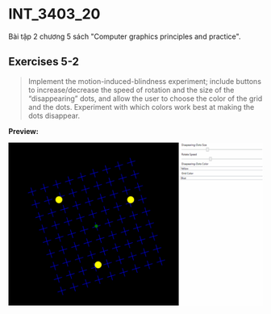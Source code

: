 # INT_3403_20
Bài tập 2 chương 5 sách "Computer graphics principles and practice".


## Exercises 5-2
> Implement the motion-induced-blindness experiment; include buttons to increase/decrease the speed of rotation and the size of the “disappearing” dots, and allow the user to choose the color of the grid and the dots. Experiment with which colors work best at making the dots disappear.

**Preview:**

![image](./BaiTap5-2/demo.gif)
